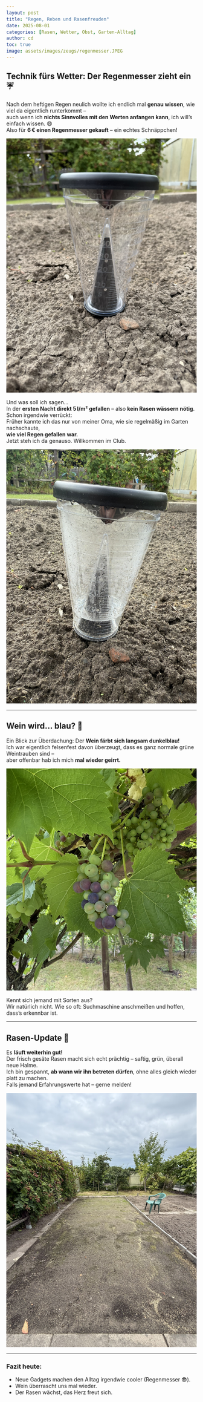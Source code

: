 ```yaml
---
layout: post
title: "Regen, Reben und Rasenfreuden"
date: 2025-08-01
categories: [Rasen, Wetter, Obst, Garten-Alltag]
author: cd
toc: true
image: assets/images/zeugs/regenmesser.JPEG
---
```


## Technik fürs Wetter: Der Regenmesser zieht ein ☔

Nach dem heftigen Regen neulich wollte ich endlich mal **genau wissen**, wie viel da eigentlich runterkommt –  
auch wenn ich **nichts Sinnvolles mit den Werten anfangen kann**, ich will’s einfach wissen. 😄  
Also für **6 € einen Regenmesser gekauft** – ein echtes Schnäppchen!

![Regenmesser](/assets/images/zeugs/regenmesser.JPEG)

Und was soll ich sagen…  
In der **ersten Nacht direkt 5 l/m² gefallen** – also **kein Rasen wässern nötig**.  
Schon irgendwie verrückt:  
Früher kannte ich das nur von meiner Oma, wie sie regelmäßig im Garten nachschaute,  
**wie viel Regen gefallen war.**  
Jetzt steh ich da genauso. Willkommen im Club.

![Regen](/assets/images/2025-08-01/regen5l.JPEG)

---

## Wein wird… blau? 🍇

Ein Blick zur Überdachung: Der **Wein färbt sich langsam dunkelblau!**  
Ich war eigentlich felsenfest davon überzeugt, dass es ganz normale grüne Weintrauben sind –  
aber offenbar hab ich mich **mal wieder geirrt.**

![Wein](/assets/images/2025-08-01/wein.JPEG)

Kennt sich jemand mit Sorten aus?  
Wir natürlich nicht. Wie so oft: Suchmaschine anschmeißen und hoffen, dass’s erkennbar ist.

---

## Rasen-Update 🌱

Es **läuft weiterhin gut!**  
Der frisch gesäte Rasen macht sich echt prächtig – saftig, grün, überall neue Halme.  
Ich bin gespannt, **ab wann wir ihn betreten dürfen**, ohne alles gleich wieder platt zu machen.  
Falls jemand Erfahrungswerte hat – gerne melden!

![Rasen](/assets/images/2025-08-01/rasen0801.JPEG)

---

### Fazit heute:

- Neue Gadgets machen den Alltag irgendwie cooler (Regenmesser 😎).
- Wein überrascht uns mal wieder.
- Der Rasen wächst, das Herz freut sich.